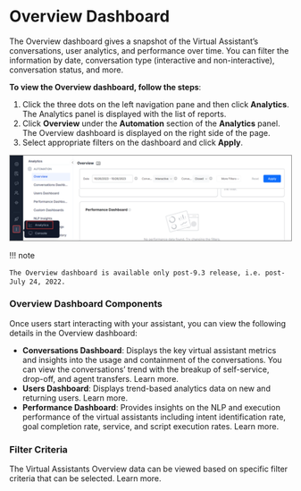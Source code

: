 # **Overview Dashboard**

The Overview dashboard gives a snapshot of the Virtual Assistant’s conversations, user analytics, and performance over time. You can filter the information by date, conversation type (interactive and non-interactive), conversation status, and more.

**To view the Overview dashboard, follow the steps**: 


1. Click the three dots on the left navigation pane and then click **Analytics**. The Analytics panel is displayed with the list of reports.
2. Click **Overview** under the **Automation** section of the **Analytics** panel. The Overview dashboard is displayed on the right side of the page.
3. Select appropriate filters on the dashboard and click **Apply**.

    

<img src="images/overview-dashboard.png/" alt="Overview Dashboard" title="Overview Dashboard" style="border: 1px solid gray; zoom:80%;">



!!! note

    The Overview dashboard is available only post-9.3 release, i.e. post-July 24, 2022.




### Overview Dashboard Components

Once users start interacting with your assistant, you can view the following details in the Overview dashboard:



* **Conversations Dashboard**: Displays the key virtual assistant metrics and insights into the usage and containment of the conversations. You can view the conversations’ trend with the breakup of self-service, drop-off, and agent transfers. Learn more.
* **Users Dashboard**: Displays trend-based analytics data on new and returning users. Learn more.
* **Performance Dashboard**: Provides insights on the NLP and execution performance of the virtual assistants including intent identification rate, goal completion rate, service, and script execution rates. Learn more.


### Filter Criteria

The Virtual Assistants Overview data can be viewed based on specific filter criteria that can be selected. Learn more.
